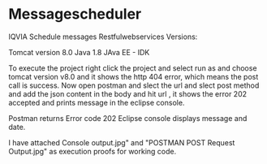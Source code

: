 # Messagescheduler
IQVIA Schedule messages Restfulwebservices
Versions:

Tomcat version 8.0
Java 1.8
JAva EE - IDK 

To execute the project right click the project and select run as and choose tomcat version v8.0 and it shows the http 404 error, which means the post call is success.
Now open postman and slect the url and slect post method and add the json content in the body and hit url , it shows the error 202 accepted and prints message in the eclipse console.

Postman returns Error code 202 
Eclipse console displays message and date.

I have attached Console output.jpg" and "POSTMAN POST Request Output.jpg" as execution proofs for working code.





